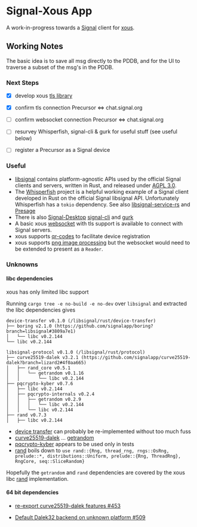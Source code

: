 # Signal-Xous App

A work-in-progress towards a [Signal](https://signal.org/) client for [xous](https://github.com/betrusted-io/xous-core#xous-core).


## Working Notes

The basic idea is to save all msg directly to the PDDB, and for the UI to traverse a subset of the msg's in the PDDB.

### Next Steps

- [x] develop xous [tls library](https://github.com/betrusted-io/xous-core/pull/394)
- [x] confirm tls connection Precursor <=> chat.signal.org
- [ ] confirm websocket connection Precursor <=> chat.signal.org
- [ ] resurvey Whisperfish, signal-cli & gurk for useful stuff (see useful below)
- [ ] register a Precursor as a Signal device


### Useful

* [libsignal](https://github.com/signalapp/libsignal#overview) contains platform-agnostic APIs used by the official Signal clients and servers, written in Rust, and released under [AGPL 3.0](https://github.com/signalapp/libsignal/blob/main/LICENSE).
* The [Whisperfish](https://github.com/whisperfish/whisperfish#whisperfish) project is a helpful working example of a Signal client developed in Rust on the official Signal libsignal API. Unfortunately Whisperfish has a `tokio` dependency. See also [libsignal-service-rs](https://github.com/whisperfish/libsignal-service-rs#libsignal-service-rs) and [Presage](https://github.com/whisperfish/presage#presage)
* There is also [Signal-Desktop](https://github.com/signalapp/Signal-Desktop#signal-desktop) [signal-cli](https://github.com/AsamK/signal-cli#signal-cli) and [gurk](https://github.com/boxdot/gurk-rs#gurk-)
* A basic xous [websocket](https://github.com/nworbnhoj/xous-core/tree/websocket-lib/libs/websocket#readme) with tls support is available to connect with Signal servers.
* xous supports [qr-codes](https://github.com/betrusted-io/xous-core/blob/08aac2c2854dc3cfa7c277ddce85c0b88c72378b/services/modals/src/tests.rs#L160-L168) to facilitate device registration
* xous supports [png image processing](https://github.com/betrusted-io/xous-core/pull/207) but the websocket would need to be extended to present as a `Reader`.


### Unknowns

#### libc dependencies

xous has only limited libc support

Running `cargo tree -e no-build -e no-dev` over `libsignal` and extracted the libc dependencies gives

```
device-transfer v0.1.0 (/libsignal/rust/device-transfer)
├── boring v2.1.0 (https://github.com/signalapp/boring?branch=libsignal#3809a7e1)
│   └── libc v0.2.144
└── libc v0.2.144

libsignal-protocol v0.1.0 (/libsignal/rust/protocol)
├── curve25519-dalek v3.2.1 (https://github.com/signalapp/curve25519-dalek?branch=lizard2#4f0aa665)
│   ├── rand_core v0.5.1
│   │   └── getrandom v0.1.16
│   │       └── libc v0.2.144
├── pqcrypto-kyber v0.7.6
│   ├── libc v0.2.144
│   ├── pqcrypto-internals v0.2.4
│   │   ├── getrandom v0.2.9
│   │   │   └── libc v0.2.144
│   │   └── libc v0.2.144
├── rand v0.7.3
│   ├── libc v0.2.144

```
* [device transfer](https://github.com/signalapp/libsignal/blob/main/rust/device-transfer/src/lib.rs) can probably be re-implemented without too much fuss
* [curve25519-dalek](https://crates.io/crates/curve25519-dalek) ... [getrandom](https://crates.io/crates/getrandom)
* [pqcrypto-kyber](https://github.com/signalapp/libsignal/blob/af7bb8567c812aa13625fc90076bf71a59d64ff5/rust/protocol/src/kem.rs#L426-L455) appears to be used only in tests
* [rand]() boils down to `use rand::{Rng, thread_rng, rngs::OsRng, prelude::*, distributions::Uniform, prelude::{Rng, ThreadRng}, RngCore, seq::SliceRandom}`

Hopefully the `getrandom` and `rand` dependencies are covered by the xous libc [rand](https://github.com/betrusted-io/xous-core/blob/08aac2c2854dc3cfa7c277ddce85c0b88c72378b/services/ffi-test/sys/ffi/libc.c#L929-L975) implementation.

#### 64 bit dependencies

* [re-export curve25519-dalek features #453](https://github.com/signalapp/libsignal/issues/453)

* [Default Dalek32 backend on unknown platform #509](https://github.com/dalek-cryptography/curve25519-dalek/pull/509)


